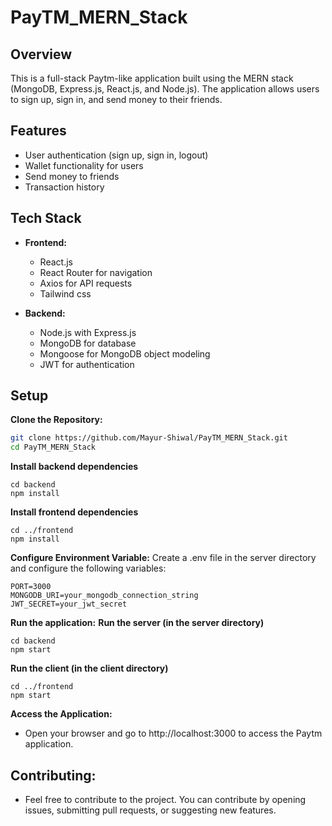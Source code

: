 # PayTM_MERN_Stack

## Overview

This is a full-stack Paytm-like application built using the MERN stack (MongoDB, Express.js, React.js, and Node.js). The application allows users to sign up, sign in, and send money to their friends.

## Features

- User authentication (sign up, sign in, logout)
- Wallet functionality for users
- Send money to friends
- Transaction history

## Tech Stack

- **Frontend:**
  - React.js
  - React Router for navigation
  - Axios for API requests
  - Tailwind css

- **Backend:**
  - Node.js with Express.js
  - MongoDB for database
  - Mongoose for MongoDB object modeling
  - JWT for authentication

## Setup

  **Clone the Repository:**
   ```bash
   git clone https://github.com/Mayur-Shiwal/PayTM_MERN_Stack.git
   cd PayTM_MERN_Stack
```
**Install backend dependencies**
```
cd backend
npm install
``` 
**Install frontend dependencies**
```
cd ../frontend
npm install
```
**Configure Environment Variable:**
   Create a .env file in the server directory and configure the following variables:
   ```
   PORT=3000
   MONGODB_URI=your_mongodb_connection_string
   JWT_SECRET=your_jwt_secret
  ```
**Run the application:**
   **Run the server (in the server directory)**
  ```
  cd backend
  npm start
  ```
  **Run the client (in the client directory)**
  ```
  cd ../frontend
  npm start
  ```
**Access the Application:**
- Open your browser and go to http://localhost:3000 to access the Paytm application.

## Contributing:
- Feel free to contribute to the project. You can contribute by opening issues, submitting pull requests, or suggesting new features.



